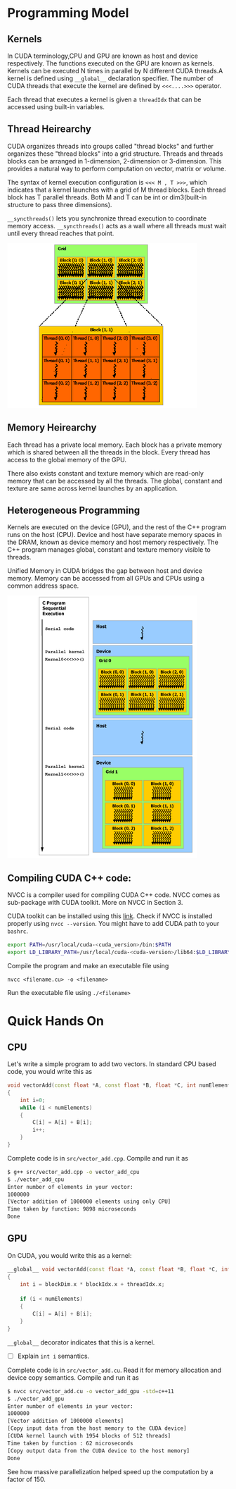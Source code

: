 # Programming Model

## Kernels

In CUDA terminology,CPU and GPU are known as host and device respectively. The functions executed on the GPU are known as kernels. Kernels can be executed N times in parallel by N different CUDA threads.A kernel is defined using `__global__` declaration specifier. The number of CUDA threads that execute the kernel are defined by `<<<....>>>` operator.

Each thread that executes a kernel is given a `threadIdx` that can be accessed using built-in variables.

## Thread Heirearchy

CUDA organizes threads into groups called "thread blocks" and further organizes these "thread blocks" into a grid structure. Threads and threads blocks can be arranged in  1-dimension, 2-dimension or 3-dimension. This provides a natural way to perform computation on vector, matrix or volume.

The syntax of kernel execution configuration is
`<<< M , T >>>`, which indicates that a kernel launches with a grid of M thread blocks. Each thread block has T parallel threads. Both M and T can be int or dim3(built-in structure to pass three dimensions).

`__syncthreads()`  lets you synchronize thread execution to coordinate memory access. `__syncthreads()` acts as a wall where all threads must wait until every thread reaches that point.

 ![grid of thread blocks](./images/grid-of-thread-blocks.png)

## Memory Heirearchy

Each thread has a private local memory. Each block has a private memory which is shared between all the threads in the block. Every thread has access to the global memory of the GPU.

There also exists constant and texture memory which are read-only memory that can be accessed by all the threads. The global, constant and texture are same across kernel launches by an application.

## Heterogeneous Programming

Kernels are executed on the device (GPU), and the rest of the C++ program runs on the host (CPU). Device and host have separate memory spaces in the DRAM, known as device memory and host memory respectively. The C++ program manages global, constant and texture memory visible to threads.

Unified Memory in CUDA bridges the gap between host and device memory. Memory can be accessed from all GPUs and CPUs using a common address space.

 ![heterogeneous-programming](./images/heterogeneous-programming.png)


## Compiling CUDA C++ code:

NVCC is a compiler used for compiling CUDA C++ code. NVCC comes as sub-package with CUDA toolkit. More on NVCC in Section 3.

CUDA toolkit can be installed using this [link](https://docs.nvidia.com/cuda/#installation-guides). Check if NVCC is installed properly using `nvcc --version`. You might have to add CUDA path to your `bashrc`.

```bash
export PATH=/usr/local/cuda-<cuda_version>/bin:$PATH
export LD_LIBRARY_PATH=/usr/local/cuda-<cuda-version>/lib64:$LD_LIBRARY_PATH
```

Compile the program and make an executable file using

```
nvcc <filename.cu> -o <filename>
```

Run the executable file using `./<filename>`

# Quick Hands On

## CPU

Let's write a simple program to add two vectors. In standard CPU based code, you would write this as

```cpp
void vectorAdd(const float *A, const float *B, float *C, int numElements)
{
    int i=0;
    while (i < numElements)
    {
        C[i] = A[i] + B[i];
        i++;
    }
}
```

Complete code is in `src/vector_add.cpp`. Compile and run it as

```bash
$ g++ src/vector_add.cpp -o vector_add_cpu
$ ./vector_add_cpu
Enter number of elements in your vector:
1000000
[Vector addition of 1000000 elements using only CPU]
Time taken by function: 9898 microseconds
Done
```

## GPU

On CUDA, you would write this as a kernel:

```cpp
__global__ void vectorAdd(const float *A, const float *B, float *C, int numElements)
{
    int i = blockDim.x * blockIdx.x + threadIdx.x;

    if (i < numElements)
    {
        C[i] = A[i] + B[i];
    }
}
```

`__global__` decorator indicates that this is a kernel.

- [ ] Explain `int i` semantics.

Complete code is in `src/vector_add.cu`. Read it for memory allocation and device copy semantics. Compile and run it as

```bash
$ nvcc src/vector_add.cu -o vector_add_gpu -std=c++11
$ ./vector_add_gpu
Enter number of elements in your vector:
1000000
[Vector addition of 1000000 elements]
[Copy input data from the host memory to the CUDA device]
[CUDA kernel launch with 1954 blocks of 512 threads]
Time taken by function : 62 microseconds
[Copy output data from the CUDA device to the host memory]
Done
```

See how massive parallelization helped speed up the computation by a factor of 150.